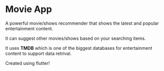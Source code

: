 
# Movie App

A powerful movie/shows recommender that shows the latest and popular entertainment content.

It can suggest other movies/shows based on your searching items.

It uses **TMDB** which is one of the biggest databases for entertainment content to support data retrival.

Created using flutter!
